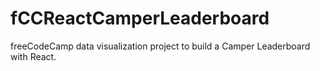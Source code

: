 # fCCReactCamperLeaderboard
freeCodeCamp data visualization project to build a Camper Leaderboard with React.
